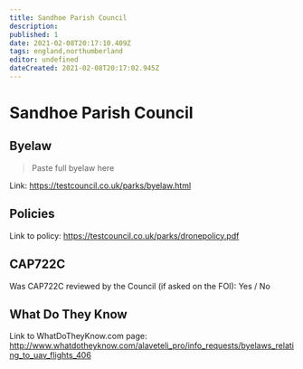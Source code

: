 ```yaml
---
title: Sandhoe Parish Council
description:
published: 1
date: 2021-02-08T20:17:10.409Z
tags: england,northumberland
editor: undefined
dateCreated: 2021-02-08T20:17:02.945Z
---
```


# Sandhoe Parish Council


## Byelaw
> Paste full byelaw here

Link:
https://testcouncil.co.uk/parks/byelaw.html

## Policies
Link to policy:
https://testcouncil.co.uk/parks/dronepolicy.pdf

## CAP722C

Was CAP722C reviewed by the Council (if asked on the FOI): Yes / No

## What Do They Know

Link to WhatDoTheyKnow.com page:
http://www.whatdotheyknow.com/alaveteli_pro/info_requests/byelaws_relating_to_uav_flights_406

